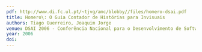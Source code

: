 ```yaml
---
pdf: http://www.di.fc.ul.pt/~tjvg/amc/blobby//files/homero-dsai.pdf
title: Homero\: O Guia Contador de Histórias para Invisuais
authors: Tiago Guerreiro, Joaquim Jorge
venue: DSAI 2006 - Conferência Nacional para o Desenvolvimento de Software para melhoria de Acessibilidade e combate à Infoexclusão. Vila Real, Portugal, March, 2006
year: 2006
doi: 
---
```

